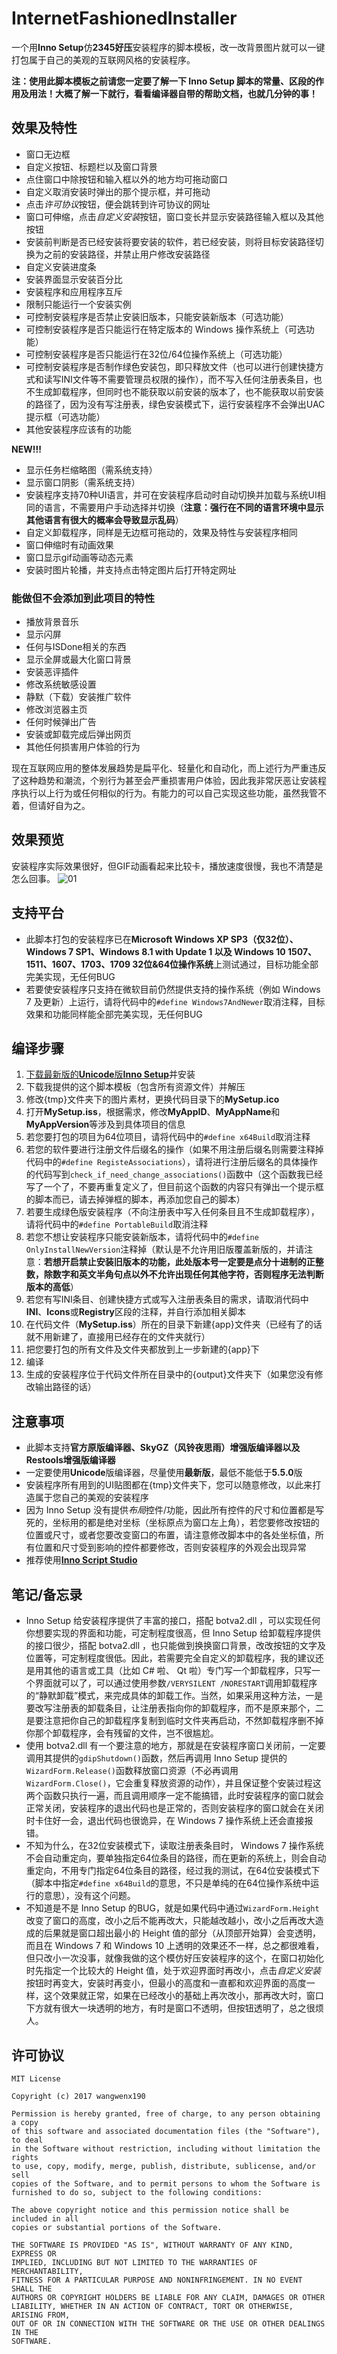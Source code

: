 ﻿# InternetFashionedInstaller

一个用**Inno Setup**仿**2345好压**安装程序的脚本模板，改一改背景图片就可以一键打包属于自己的美观的互联网风格的安装程序。

**注：使用此脚本模板之前请您一定要了解一下 Inno Setup 脚本的常量、区段的作用及用法！大概了解一下就行，看看编译器自带的帮助文档，也就几分钟的事！**

## 效果及特性
- 窗口无边框
- 自定义按钮、标题栏以及窗口背景
- 点住窗口中除按钮和输入框以外的地方均可拖动窗口
- 自定义取消安装时弹出的那个提示框，并可拖动
- 点击*许可协议*按钮，便会跳转到许可协议的网址
- 窗口可伸缩，点击*自定义安装*按钮，窗口变长并显示安装路径输入框以及其他按钮
- 安装前判断是否已经安装将要安装的软件，若已经安装，则将目标安装路径切换为之前的安装路径，并禁止用户修改安装路径
- 自定义安装进度条
- 安装界面显示安装百分比
- 安装程序和应用程序互斥
- 限制只能运行一个安装实例
- 可控制安装程序是否禁止安装旧版本，只能安装新版本（可选功能）
- 可控制安装程序是否只能运行在特定版本的 Windows 操作系统上（可选功能）
- 可控制安装程序是否只能运行在32位/64位操作系统上（可选功能）
- 可控制安装程序是否制作绿色安装包，即只释放文件（也可以进行创建快捷方式和读写INI文件等不需要管理员权限的操作），而不写入任何注册表条目，也不生成卸载程序，但同时也不能获取以前安装的版本了，也不能获取以前安装的路径了，因为没有写注册表，绿色安装模式下，运行安装程序不会弹出UAC提示框（可选功能）
- 其他安装程序应该有的功能

**NEW!!!**
- 显示任务栏缩略图（需系统支持）
- 显示窗口阴影（需系统支持）
- 安装程序支持70种UI语言，并可在安装程序启动时自动切换并加载与系统UI相同的语言，不需要用户手动选择并切换（**注意：强行在不同的语言环境中显示其他语言有很大的概率会导致显示乱码**）
- 自定义卸载程序，同样是无边框可拖动的，效果及特性与安装程序相同
- 窗口伸缩时有动画效果
- 窗口显示gif动画等动态元素
- 安装时图片轮播，并支持点击特定图片后打开特定网址

### 能做但不会添加到此项目的特性
- 播放背景音乐
- 显示闪屏
- 任何与ISDone相关的东西
- 显示全屏或最大化窗口背景
- 安装恶评插件
- 修改系统敏感设置
- 静默（下载）安装推广软件
- 修改浏览器主页
- 任何时候弹出广告
- 安装或卸载完成后弹出网页
- 其他任何损害用户体验的行为

现在互联网应用的整体发展趋势是扁平化、轻量化和自动化，而上述行为严重违反了这种趋势和潮流，个别行为甚至会严重损害用户体验，因此我非常厌恶让安装程序执行以上行为或任何相似的行为。有能力的可以自己实现这些功能，虽然我管不着，但请好自为之。

## 效果预览
安装程序实际效果很好，但GIF动画看起来比较卡，播放速度很慢，我也不清楚是怎么回事。
![01](/{snap}/snap01.gif)

## 支持平台
- 此脚本打包的安装程序已在**Microsoft Windows XP SP3（仅32位）、Windows 7 SP1、Windows 8.1 with Update 1 以及 Windows 10 1507、1511、1607、1703、1709 32位&64位操作系统**上测试通过，目标功能全部完美实现，无任何BUG
- 若要使安装程序只支持在微软目前仍然提供支持的操作系统（例如 Windows 7 及更新）上运行，请将代码中的`#define Windows7AndNewer`取消注释，目标效果和功能同样能全部完美实现，无任何BUG

## 编译步骤
1. [下载最新版的**Unicode**版**Inno Setup**](http://jrsoftware.org/isdl.php)并安装
2. 下载我提供的这个脚本模板（包含所有资源文件）并解压
3. 修改{tmp}文件夹下的图片素材，更换代码目录下的**MySetup.ico**
4. 打开**MySetup.iss**，根据需求，修改**MyAppID**、**MyAppName**和**MyAppVersion**等涉及到具体项目的信息
5. 若您要打包的项目为64位项目，请将代码中的`#define x64Build`取消注释
6. 若您的软件要进行注册文件后缀名的操作（如果不用注册后缀名则需要注释掉代码中的`#define RegisteAssociations`），请将进行注册后缀名的具体操作的代码写到`check_if_need_change_associations()`函数中（这个函数我已经写了一个了，不要再重复定义了，但目前这个函数的内容只有弹出一个提示框的脚本而已，请去掉弹框的脚本，再添加您自己的脚本）
7. 若要生成绿色版安装程序（不向注册表中写入任何条目且不生成卸载程序），请将代码中的`#define PortableBuild`取消注释
8. 若您不想让安装程序只能安装新版本，请将代码中的`#define OnlyInstallNewVersion`注释掉（默认是不允许用旧版覆盖新版的，并请注意：**若想开启禁止安装旧版本的功能，此处版本号一定要是点分十进制的正整数，除数字和英文半角句点以外不允许出现任何其他字符，否则程序无法判断版本的高低**）
9. 若您有写INI条目、创建快捷方式或写入注册表条目的需求，请取消代码中**INI**、**Icons**或**Registry**区段的注释，并自行添加相关脚本
10. 在代码文件（**MySetup.iss**）所在的目录下新建{app}文件夹（已经有了的话就不用新建了，直接用已经存在的文件夹就行）
11. 把您要打包的所有文件及文件夹都放到上一步新建的{app}下
12. 编译
13. 生成的安装程序位于代码文件所在目录中的{output}文件夹下（如果您没有修改输出路径的话）

## 注意事项
- 此脚本支持**官方原版编译器、SkyGZ（风铃夜思雨）增强版编译器以及Restools增强版编译器**
- 一定要使用**Unicode**版编译器，尽量使用**最新版**，最低不能低于**5.5.0**版
- 安装程序所有用到的UI贴图都在{tmp}文件夹下，您可以随意修改，以此来打造属于您自己的美观的安装程序
- 因为 Inno Setup 没有提供*布局*控件/功能，因此所有控件的尺寸和位置都是写死的，坐标用的都是绝对坐标（坐标原点为窗口左上角），若您要修改按钮的位置或尺寸，或者您要改变窗口的布置，请注意修改脚本中的各处坐标值，所有位置和尺寸受到影响的控件都要修改，否则安装程序的外观会出现异常
- 推荐使用[**Inno Script Studio**](https://www.kymoto.org/products/inno-script-studio/downloads)

## 笔记/备忘录
- Inno Setup 给安装程序提供了丰富的接口，搭配 botva2.dll ，可以实现任何你想要实现的界面和功能，可定制程度很高，但 Inno Setup 给卸载程序提供的接口很少，搭配 botva2.dll ，也只能做到换换窗口背景，改改按钮的文字及位置等，可定制程度很低。因此，若需要完全自定义的卸载程序，我的建议还是用其他的语言或工具（比如 C# 啦、 Qt 啦）专门写一个卸载程序，只写一个界面就可以了，可以通过使用参数`/VERYSILENT /NORESTART`调用卸载程序的“静默卸载”模式，来完成具体的卸载工作。当然，如果采用这种方法，一是要改写注册表的卸载条目，让注册表指向你的卸载程序，而不是原来那个，二是要注意把你自己的卸载程序复制到临时文件夹再启动，不然卸载程序删不掉你那个卸载程序，会有残留的文件，岂不很尴尬。
- 使用 botva2.dll 有一个要注意的地方，那就是在安装程序窗口关闭前，一定要调用其提供的`gdipShutdown()`函数，然后再调用 Inno Setup 提供的`WizardForm.Release()`函数释放窗口资源（不必再调用`WizardForm.Close()`，它会重复释放资源的动作），并且保证整个安装过程这两个函数只执行一遍，而且调用顺序一定不能搞错，此时安装程序的窗口就会正常关闭，安装程序的退出代码也是正常的，否则安装程序的窗口就会在关闭时卡住好一会，退出代码也很诡异，在 Windows 7 操作系统上还会直接报错。
- 不知为什么，在32位安装模式下，读取注册表条目时， Windows 7 操作系统不会自动重定向，要单独指定64位条目的路径，而在更新的系统上，则会自动重定向，不用专门指定64位条目的路径，经过我的测试，在64位安装模式下（脚本中指定`#define x64Build`的意思，不只是单纯的在64位操作系统中运行的意思），没有这个问题。
- 不知道是不是 Inno Setup 的BUG，就是如果代码中通过`WizardForm.Height`改变了窗口的高度，改小之后不能再改大，只能越改越小，改小之后再改大造成的后果就是窗口超出最小的 Height 值的部分（从顶部开始算）会变透明，而且在 Windows 7 和 Windows 10 上透明的效果还不一样，总之都很难看，但只改小一次没事，就像我做的这个模仿好压安装程序的这个，在窗口初始化时先指定一个比较大的 Height 值，处于欢迎界面时再改小，点击*自定义安装*按钮时再变大，安装时再变小，但最小的高度和一直都和欢迎界面的高度一样，这个效果就正常，如果在已经改小的基础上再次改小，那再改大时，窗口下方就有很大一块透明的地方，有时是窗口不透明，但按钮透明了，总之很烦人。

## 许可协议
```
MIT License

Copyright (c) 2017 wangwenx190

Permission is hereby granted, free of charge, to any person obtaining a copy
of this software and associated documentation files (the "Software"), to deal
in the Software without restriction, including without limitation the rights
to use, copy, modify, merge, publish, distribute, sublicense, and/or sell
copies of the Software, and to permit persons to whom the Software is
furnished to do so, subject to the following conditions:

The above copyright notice and this permission notice shall be included in all
copies or substantial portions of the Software.

THE SOFTWARE IS PROVIDED "AS IS", WITHOUT WARRANTY OF ANY KIND, EXPRESS OR
IMPLIED, INCLUDING BUT NOT LIMITED TO THE WARRANTIES OF MERCHANTABILITY,
FITNESS FOR A PARTICULAR PURPOSE AND NONINFRINGEMENT. IN NO EVENT SHALL THE
AUTHORS OR COPYRIGHT HOLDERS BE LIABLE FOR ANY CLAIM, DAMAGES OR OTHER
LIABILITY, WHETHER IN AN ACTION OF CONTRACT, TORT OR OTHERWISE, ARISING FROM,
OUT OF OR IN CONNECTION WITH THE SOFTWARE OR THE USE OR OTHER DEALINGS IN THE
SOFTWARE.
```
